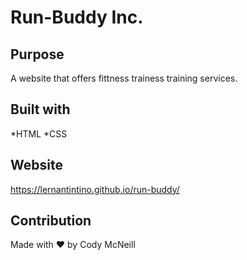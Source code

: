 # Run-Buddy Inc.

## Purpose
A website that offers fittness trainess training services.

## Built with
*HTML
*CSS

## Website
https://lernantintino.github.io/run-buddy/

## Contribution
Made with ♥ by Cody McNeill
